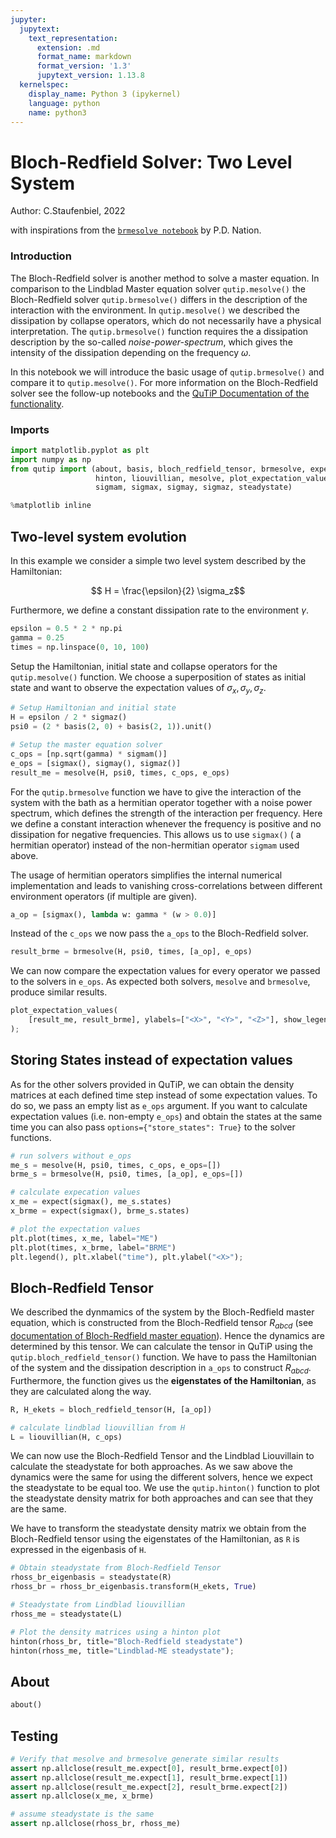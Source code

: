 ```yaml
---
jupyter:
  jupytext:
    text_representation:
      extension: .md
      format_name: markdown
      format_version: '1.3'
      jupytext_version: 1.13.8
  kernelspec:
    display_name: Python 3 (ipykernel)
    language: python
    name: python3
---
```


<!-- #region -->
# Bloch-Redfield Solver: Two Level System

Author: C.Staufenbiel, 2022

with inspirations from the [`brmesolve notebook`](https://github.com/qutip/qutip-notebooks/blob/master/examples/brmesolve.ipynb) by P.D. Nation.


### Introduction

The Bloch-Redfield solver is another method to solve a master equation. In comparison to the Lindblad Master equation solver `qutip.mesolve()` the Bloch-Redfield solver `qutip.brmesolve()` differs in the description of the interaction with the environment. In `qutip.mesolve()` we described the dissipation by collapse operators, which do not necessarily have a physical interpretation. The `qutip.brmesolve()` function requires the a dissipation description by the so-called *noise-power-spectrum*, which gives the intensity of the dissipation depending on the frequency $\omega$.

In this notebook we will introduce the basic usage of `qutip.brmesolve()` and compare it to `qutip.mesolve()`. For more information on the Bloch-Redfield solver see the follow-up notebooks and the [QuTiP Documentation of the functionality](https://qutip.readthedocs.io/en/latest/guide/dynamics/dynamics-bloch-redfield.html).

### Imports
<!-- #endregion -->

```python
import matplotlib.pyplot as plt
import numpy as np
from qutip import (about, basis, bloch_redfield_tensor, brmesolve, expect,
                   hinton, liouvillian, mesolve, plot_expectation_values,
                   sigmam, sigmax, sigmay, sigmaz, steadystate)

%matplotlib inline
```




## Two-level system evolution

In this example we consider a simple two level system described by the Hamiltonian:

$$ H = \frac{\epsilon}{2} \sigma_z$$

Furthermore, we define a constant dissipation rate to the environment $\gamma$.

```python
epsilon = 0.5 * 2 * np.pi
gamma = 0.25
times = np.linspace(0, 10, 100)
```

Setup the Hamiltonian, initial state and collapse operators for the `qutip.mesolve()` function. We choose a superposition of states as initial state and want to observe the expectation values of $\sigma_x, \sigma_y, \sigma_z$.

```python
# Setup Hamiltonian and initial state
H = epsilon / 2 * sigmaz()
psi0 = (2 * basis(2, 0) + basis(2, 1)).unit()

# Setup the master equation solver
c_ops = [np.sqrt(gamma) * sigmam()]
e_ops = [sigmax(), sigmay(), sigmaz()]
result_me = mesolve(H, psi0, times, c_ops, e_ops)
```

For the `qutip.brmesolve` function we have to give the interaction of the system with the bath as a hermitian operator together with a noise power spectrum, which defines the strength of the interaction per frequency. Here we define a constant interaction whenever the frequency is positive and no dissipation for negative frequencies. This allows us to use `sigmax()` ( a hermitian operator) instead of the non-hermitian operator `sigmam` used above.

The usage of hermitian operators simplifies the internal numerical implementation and leads to vanishing cross-correlations between different environment operators (if multiple are given).

```python
a_op = [sigmax(), lambda w: gamma * (w > 0.0)]
```

Instead of the `c_ops` we now pass the `a_ops` to the Bloch-Redfield solver.

```python
result_brme = brmesolve(H, psi0, times, [a_op], e_ops)
```

We can now compare the expectation values for every operator we passed to the solvers in `e_ops`. As expected both solvers, `mesolve` and `brmesolve`, produce similar results.

```python
plot_expectation_values(
    [result_me, result_brme], ylabels=["<X>", "<Y>", "<Z>"], show_legend=True
);
```

## Storing States instead of expectation values
As for the other solvers provided in QuTiP, we can obtain the density matrices at each defined time step instead of some expectation values. To do so, we pass an empty list as `e_ops` argument. If you want to calculate expectation values (i.e. non-empty `e_ops`) and obtain the states at the same time you can also pass `options={"store_states": True}` to the solver functions.

```python
# run solvers without e_ops
me_s = mesolve(H, psi0, times, c_ops, e_ops=[])
brme_s = brmesolve(H, psi0, times, [a_op], e_ops=[])

# calculate expecation values
x_me = expect(sigmax(), me_s.states)
x_brme = expect(sigmax(), brme_s.states)

# plot the expectation values
plt.plot(times, x_me, label="ME")
plt.plot(times, x_brme, label="BRME")
plt.legend(), plt.xlabel("time"), plt.ylabel("<X>");
```

## Bloch-Redfield Tensor

We described the dynmamics of the system by the Bloch-Redfield master equation, which is constructed from the Bloch-Redfield tensor $R_{abcd}$ (see [documentation of Bloch-Redfield master equation](https://qutip.readthedocs.io/en/latest/guide/dynamics/dynamics-bloch-redfield.html)). Hence the dynamics are determined by this tensor. We can calculate the tensor in QuTiP using the `qutip.bloch_redfield_tensor()` function. We have to pass the Hamiltonian of the system and the dissipation description in `a_ops` to construct $R_{abcd}$. Furthermore, the function gives us the **eigenstates of the Hamiltonian**, as they are calculated along the way.


```python
R, H_ekets = bloch_redfield_tensor(H, [a_op])

# calculate lindblad liouvillian from H
L = liouvillian(H, c_ops)
```

We can now use the Bloch-Redfield Tensor and the Lindblad Liouvillain to calculate the steadystate for both approaches. As we saw above the dynamics were the same for using the different solvers, hence we expect the steadystate to be equal too. We use the `qutip.hinton()` function to plot the steadystate density matrix for both approaches and can see that they are the same.

We have to transform the steadystate density matrix we obtain from the Bloch-Redfield tensor using the eigenstates of the Hamiltonian, as `R` is expressed in the eigenbasis of `H`.

```python
# Obtain steadystate from Bloch-Redfield Tensor
rhoss_br_eigenbasis = steadystate(R)
rhoss_br = rhoss_br_eigenbasis.transform(H_ekets, True)

# Steadystate from Lindblad liouvillian
rhoss_me = steadystate(L)

# Plot the density matrices using a hinton plot
hinton(rhoss_br, title="Bloch-Redfield steadystate")
hinton(rhoss_me, title="Lindblad-ME steadystate");
```

## About

```python
about()
```

## Testing

```python
# Verify that mesolve and brmesolve generate similar results
assert np.allclose(result_me.expect[0], result_brme.expect[0])
assert np.allclose(result_me.expect[1], result_brme.expect[1])
assert np.allclose(result_me.expect[2], result_brme.expect[2])
assert np.allclose(x_me, x_brme)

# assume steadystate is the same
assert np.allclose(rhoss_br, rhoss_me)
```
